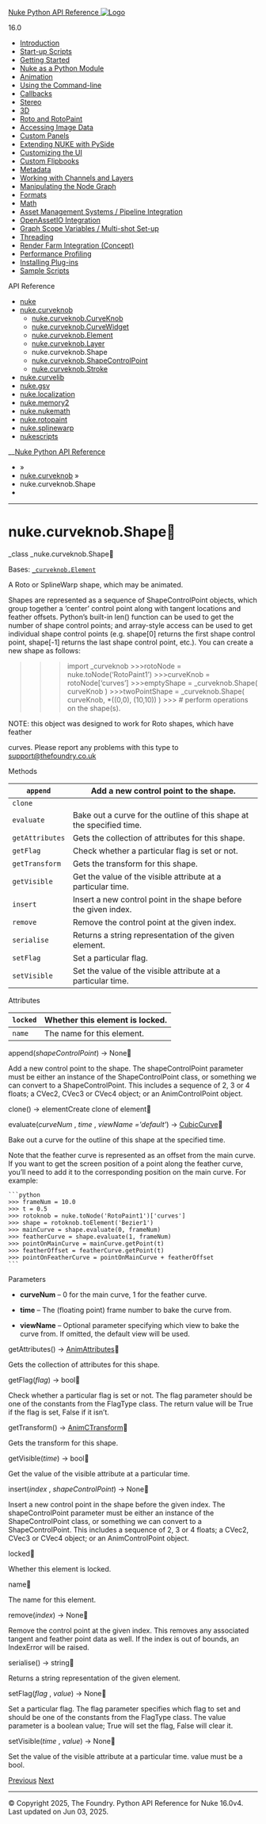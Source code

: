 [ Nuke Python API Reference ![Logo](../_static/NukeApp128.png) ](../index.html)

16.0 

  * [Introduction](../intro.html)
  * [Start-up Scripts](../startup.html)
  * [Getting Started](../basics.html)
  * [Nuke as a Python Module](../nuke_as_python_module.html)
  * [Animation](../animation.html)
  * [Using the Command-line](../command_line.html)
  * [Callbacks](../callbacks.html)
  * [Stereo](../stereo.html)
  * [3D](../3D.html)
  * [Roto and RotoPaint](../rotopaint.html)
  * [Accessing Image Data](../image_data.html)
  * [Custom Panels](../custom_panels.html)
  * [Extending NUKE with PySide](../custom_panels.html#extending-nuke-with-pyside)
  * [Customizing the UI](../custom_ui.html)
  * [Custom Flipbooks](../flipbook.html)
  * [Metadata](../metadata.html)
  * [Working with Channels and Layers](../channels.html)
  * [Manipulating the Node Graph](../dag.html)
  * [Formats](../formats.html)
  * [Math](../math.html)
  * [Asset Management Systems / Pipeline Integration](../asset.html)
  * [OpenAssetIO Integration](../openassetio.html)
  * [Graph Scope Variables / Multi-shot Set-up](../gsv.html)
  * [Threading](../threading.html)
  * [Render Farm Integration (Concept)](../render_farm.html)
  * [Performance Profiling](../performance.html)
  * [Installing Plug-ins](../installing_plugins.html)
  * [Sample Scripts](../samples.html)



API Reference

  * [nuke](nuke.html)
  * [nuke.curveknob](nuke.curveknob.html)
    * [nuke.curveknob.CurveKnob](nuke.curveknob.CurveKnob.html)
    * [nuke.curveknob.CurveWidget](nuke.curveknob.CurveWidget.html)
    * [nuke.curveknob.Element](nuke.curveknob.Element.html)
    * [nuke.curveknob.Layer](nuke.curveknob.Layer.html)
    * nuke.curveknob.Shape
    * [nuke.curveknob.ShapeControlPoint](nuke.curveknob.ShapeControlPoint.html)
    * [nuke.curveknob.Stroke](nuke.curveknob.Stroke.html)
  * [nuke.curvelib](nuke.curvelib.html)
  * [nuke.gsv](nuke.gsv.html)
  * [nuke.localization](nuke.localization.html)
  * [nuke.memory2](nuke.memory2.html)
  * [nuke.nukemath](nuke.nukemath.html)
  * [nuke.rotopaint](nuke.rotopaint.html)
  * [nuke.splinewarp](nuke.splinewarp.html)
  * [nukescripts](nukescripts.html)



__[Nuke Python API Reference](../index.html)

  * [](../index.html) »
  * [nuke.curveknob](nuke.curveknob.html) »
  * nuke.curveknob.Shape
  * 


* * *

# nuke.curveknob.Shape

_class _nuke.curveknob.Shape
    

Bases: [`_curveknob.Element`](nuke.splinewarp.Element.html#nuke.splinewarp.Element "_curveknob.Element")

A Roto or SplineWarp shape, which may be animated.

Shapes are represented as a sequence of ShapeControlPoint objects, which group together a ‘center’ control point along with tangent locations and feather offsets. Python’s built-in len() function can be used to get the number of shape control points; and array-style access can be used to get individual shape control points (e.g. shape[0] returns the first shape control point, shape[-1] returns the last shape control point, etc.). You can create a new shape as follows:

>>>import _curveknob >>>rotoNode = nuke.toNode(‘RotoPaint1’) >>>curveKnob = rotoNode[‘curves’] >>>emptyShape = _curveknob.Shape( curveKnob ) >>>twoPointShape = _curveknob.Shape( curveKnob, *((0,0), (10,10)) ) >>> # perform operations on the shape(s).

NOTE: this object was designed to work for Roto shapes, which have feather
    

curves. Please report any problems with this type to [support@thefoundry.co.uk](mailto:support%40thefoundry.co.uk)

Methods

`append` | Add a new control point to the shape.  
---|---  
`clone` |   
`evaluate` | Bake out a curve for the outline of this shape at the specified time.  
`getAttributes` | Gets the collection of attributes for this shape.  
`getFlag` | Check whether a particular flag is set or not.  
`getTransform` | Gets the transform for this shape.  
`getVisible` | Get the value of the visible attribute at a particular time.  
`insert` | Insert a new control point in the shape before the given index.  
`remove` | Remove the control point at the given index.  
`serialise` | Returns a string representation of the given element.  
`setFlag` | Set a particular flag.  
`setVisible` | Set the value of the visible attribute at a particular time.  
  
Attributes

`locked` | Whether this element is locked.  
---|---  
`name` | The name for this element.  
  
append(_shapeControlPoint_) → None
    

Add a new control point to the shape. The shapeControlPoint parameter must be either an instance of the ShapeControlPoint class, or something we can convert to a ShapeControlPoint. This includes a sequence of 2, 3 or 4 floats; a CVec2, CVec3 or CVec4 object; or an AnimControlPoint object.

clone() → elementCreate clone of element
    

evaluate(_curveNum_ , _time_ , _viewName ='default'_) → [CubicCurve](nuke.curvelib.CubicCurve.html#nuke.curvelib.CubicCurve "nuke.curvelib.CubicCurve")
    

Bake out a curve for the outline of this shape at the specified time.

Note that the feather curve is represented as an offset from the main curve. If you want to get the screen position of a point along the feather curve, you’ll need to add it to the corresponding position on the main curve. For example:
    
    
    
    ```python
    >>> frameNum = 10.0
    >>> t = 0.5
    >>> rotoknob = nuke.toNode('RotoPaint1')['curves']
    >>> shape = rotoknob.toElement('Bezier1')
    >>> mainCurve = shape.evaluate(0, frameNum)
    >>> featherCurve = shape.evaluate(1, frameNum)
    >>> pointOnMainCurve = mainCurve.getPoint(t)
    >>> featherOffset = featherCurve.getPoint(t)
    >>> pointOnFeatherCurve = pointOnMainCurve + featherOffset
    ```

Parameters
    

  * **curveNum** – 0 for the main curve, 1 for the feather curve.

  * **time** – The (floating point) frame number to bake the curve from.

  * **viewName** – Optional parameter specifying which view to bake the curve from. If omitted, the default view will be used.




getAttributes() → [AnimAttributes](nuke.curvelib.AnimAttributes.html#nuke.curvelib.AnimAttributes "nuke.curvelib.AnimAttributes")
    

Gets the collection of attributes for this shape.

getFlag(_flag_) → bool
    

Check whether a particular flag is set or not. The flag parameter should be one of the constants from the FlagType class. The return value will be True if the flag is set, False if it isn’t.

getTransform() → [AnimCTransform](nuke.curvelib.AnimCTransform.html#nuke.curvelib.AnimCTransform "nuke.curvelib.AnimCTransform")
    

Gets the transform for this shape.

getVisible(_time_) → bool
    

Get the value of the visible attribute at a particular time.

insert(_index_ , _shapeControlPoint_) → None
    

Insert a new control point in the shape before the given index. The shapeControlPoint parameter must be either an instance of the ShapeControlPoint class, or something we can convert to a ShapeControlPoint. This includes a sequence of 2, 3 or 4 floats; a CVec2, CVec3 or CVec4 object; or an AnimControlPoint object.

locked
    

Whether this element is locked.

name
    

The name for this element.

remove(_index_) → None
    

Remove the control point at the given index. This removes any associated tangent and feather point data as well. If the index is out of bounds, an IndexError will be raised.

serialise() → string
    

Returns a string representation of the given element.

setFlag(_flag_ , _value_) → None
    

Set a particular flag. The flag parameter specifies which flag to set and should be one of the constants from the FlagType class. The value parameter is a boolean value; True will set the flag, False will clear it.

setVisible(_time_ , _value_) → None
    

Set the value of the visible attribute at a particular time. value must be a bool.

[ Previous](nuke.curveknob.Layer.html "nuke.curveknob.Layer") [Next ](nuke.curveknob.ShapeControlPoint.html "nuke.curveknob.ShapeControlPoint")

* * *

© Copyright 2025, The Foundry. Python API Reference for Nuke 16.0v4. Last updated on Jun 03, 2025. 
